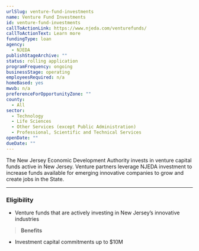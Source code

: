 ```yaml
---
urlSlug: venture-fund-investments
name: Venture Fund Investments
id: venture-fund-investments
callToActionLink: https://www.njeda.com/venturefunds/
callToActionText: Learn more
fundingType: loan
agency:
  - NJEDA
publishStageArchive: ""
status: rolling application
programFrequency: ongoing
businessStage: operating
employeesRequired: n/a
homeBased: yes
mwvb: n/a
preferenceForOpportunityZone: ""
county:
  - All
sector:
  - Technology
  - Life Sciences
  - Other Services (except Public Administration)
  - Professional, Scientific and Technical Services
openDate: ""
dueDate: ""
---
```


The New Jersey Economic Development Authority invests in venture capital funds active in New Jersey. Venture partners leverage NJEDA investment to increase funds available for emerging innovative companies to grow and create jobs in the State.

---

### Eligibility

- Venture funds that are actively investing in New Jersey’s innovative industries

> **Benefits**

- Investment capital commitments up to $10M
